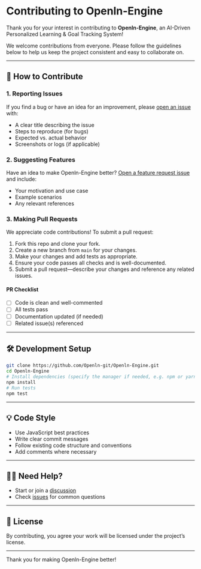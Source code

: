 # Contributing to Openln-Engine

Thank you for your interest in contributing to **Openln-Engine**, an AI-Driven Personalized Learning & Goal Tracking System!

We welcome contributions from everyone. Please follow the guidelines below to help us keep the project consistent and easy to collaborate on.

---

## 🚀 How to Contribute

### 1. Reporting Issues

If you find a bug or have an idea for an improvement, please [open an issue](https://github.com/Openln-git/Openln-Engine/issues) with:
- A clear title describing the issue
- Steps to reproduce (for bugs)
- Expected vs. actual behavior
- Screenshots or logs (if applicable)

### 2. Suggesting Features

Have an idea to make Openln-Engine better? [Open a feature request issue](https://github.com/Openln-git/Openln-Engine/issues) and include:
- Your motivation and use case
- Example scenarios
- Any relevant references

### 3. Making Pull Requests

We appreciate code contributions! To submit a pull request:
1. Fork this repo and clone your fork.
2. Create a new branch from `main` for your changes.
3. Make your changes and add tests as appropriate.
4. Ensure your code passes all checks and is well-documented.
5. Submit a pull request—describe your changes and reference any related issues.

#### PR Checklist
- [ ] Code is clean and well-commented
- [ ] All tests pass
- [ ] Documentation updated (if needed)
- [ ] Related issue(s) referenced

---

## 🛠️ Development Setup

```bash
git clone https://github.com/Openln-git/Openln-Engine.git
cd Openln-Engine
# Install dependencies (specify the manager if needed, e.g. npm or yarn)
npm install
# Run tests
npm test
```

---

## 💡 Code Style

- Use JavaScript best practices
- Write clear commit messages
- Follow existing code structure and conventions
- Add comments where necessary

---

## 🙋‍♂️ Need Help?

- Start or join a [discussion](https://github.com/Openln-git/Openln-Engine/discussions)
- Check [issues](https://github.com/Openln-git/Openln-Engine/issues) for common questions

---

## 📜 License

By contributing, you agree your work will be licensed under the project’s license.

---

Thank you for making Openln-Engine better!
